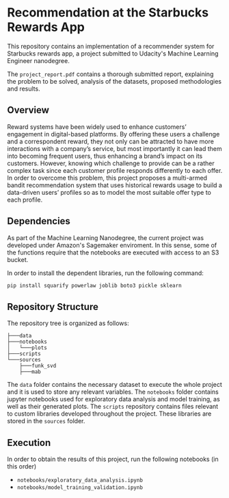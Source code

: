 # Recommendation at the Starbucks Rewards App

This repository contains an implementation of a recommender system for Starbucks rewards app, a project submitted to Udacity's Machine Learning Engineer nanodegree. 

The `project_report.pdf` contains a thorough submitted report, explaining the problem to be solved, analysis of the datasets, proposed methodologies and results. 

## Overview

Reward systems have been widely used to enhance customers’ engagement
in digital-based platforms. By offering these users a challenge and a correspondent
reward, they not only can be attracted to have more interactions with
a company’s service, but most importantly it can lead them into becoming frequent
users, thus enhancing a brand’s impact on its customers. However, knowing
which challenge to provide can be a rather complex task since each customer
profile responds differently to each offer. In order to overcome this problem, this
project proposes a multi-armed bandit recommendation system that uses historical rewards usage
to build a data-driven users’ profiles so as to model the most suitable offer type
to each profile.


## Dependencies

As part of the Machine Learning Nanodegree, the current project was developed under Amazon's Sagemaker enviroment. In this sense, some of the functions require that the notebooks are executed with access to an S3 bucket.

In order to install the dependent libraries, run the following command:

```bash
pip install squarify powerlaw joblib boto3 pickle sklearn
```

## Repository Structure

The repository tree is organized as follows: 

```
├───data
├───notebooks
│   └───plots
├───scripts
└───sources
    ├───funk_svd
    ├───mab    
```

The `data` folder contains the necessary dataset to execute the whole project and it is used to store any relevant variables. The `notebooks` folder contains jupyter notebooks used for exploratory data analysis and model training, as well as their generated plots. The `scripts` repository contains files relevant to custom libraries developed throughout the project. These libraries are stored in the `sources` folder. 

## Execution 

In order to obtain the results of this project, run the following notebooks (in this order)

- `notebooks/exploratory_data_analysis.ipynb`
- `notebooks/model_training_validation.ipynb`


